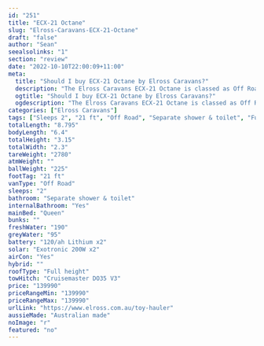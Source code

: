 ```yaml
---
id: "251"
title: "ECX-21 Octane"
slug: "Elross-Caravans-ECX-21-Octane"
draft: "false"
author: "Sean"
seealsolinks: "1"
section: "review"
date: "2022-10-10T22:00:09+11:00"
meta:
  title: "Should I buy ECX-21 Octane by Elross Caravans?"
  description: "The Elross Caravans ECX-21 Octane is classed as Off Road, and sleeps 2 people. It is Australian made and comes in at 21 ft. It generally has Separate shower & toilet."
  ogtitle: "Should I buy ECX-21 Octane by Elross Caravans?"
  ogdescription: "The Elross Caravans ECX-21 Octane is classed as Off Road, and sleeps 2 people. It is Australian made and comes in at 21 ft. It generally has Separate shower & toilet."
categories: ["Elross Caravans"]
tags: ["Sleeps 2", "21 ft", "Off Road", "Separate shower & toilet", "Full height", "Over 100k"]
totalLength: "8.795"
bodyLength: "6.4"
totalHeight: "3.15"
totalWidth: "2.3"
tareWeight: "2780"
atmWeight: ""
ballWeight: "225"
footTag: "21 ft"
vanType: "Off Road"
sleeps: "2"
bathroom: "Separate shower & toilet"
internalBathroom: "Yes"
mainBed: "Queen"
bunks: ""
freshWater: "190"
greyWater: "95"
battery: "120/ah Lithium x2"
solar: "Exotronic 200W x2"
airCon: "Yes"
hybrid: ""
roofType: "Full height"
towHitch: "Cruisemaster DO35 V3"
price: "139990"
priceRangeMin: "139990"
priceRangeMax: "139990"
urlLink: "https://www.elross.com.au/toy-hauler"
aussieMade: "Australian made"
noImage: "r"
featured: "no"
---
```

